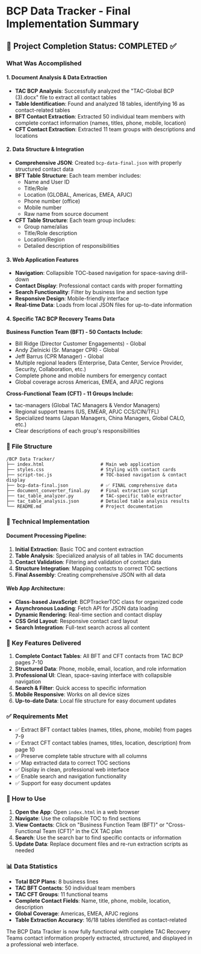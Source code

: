 # BCP Data Tracker - Final Implementation Summary

## 🎯 Project Completion Status: COMPLETED ✅

### What Was Accomplished

#### 1. Document Analysis & Data Extraction
- **TAC BCP Analysis**: Successfully analyzed the "TAC-Global BCP (3).docx" file to extract all contact tables
- **Table Identification**: Found and analyzed 18 tables, identifying 16 as contact-related tables
- **BFT Contact Extraction**: Extracted 50 individual team members with complete contact information (names, titles, phone, mobile, location)
- **CFT Contact Extraction**: Extracted 11 team groups with descriptions and locations

#### 2. Data Structure & Integration
- **Comprehensive JSON**: Created `bcp-data-final.json` with properly structured contact data
- **BFT Table Structure**: Each team member includes:
  - Name and User ID
  - Title/Role
  - Location (GLOBAL, Americas, EMEA, APJC)
  - Phone number (office)
  - Mobile number
  - Raw name from source document
- **CFT Table Structure**: Each team group includes:
  - Group name/alias
  - Title/Role description
  - Location/Region
  - Detailed description of responsibilities

#### 3. Web Application Features
- **Navigation**: Collapsible TOC-based navigation for space-saving drill-down
- **Contact Display**: Professional contact cards with proper formatting
- **Search Functionality**: Filter by business line and section type
- **Responsive Design**: Mobile-friendly interface
- **Real-time Data**: Loads from local JSON files for up-to-date information

#### 4. Specific TAC BCP Recovery Teams Data

**Business Function Team (BFT) - 50 Contacts Include:**
- Bill Ridge (Director Customer Engagements) - Global
- Andy Zielnicki (Sr. Manager CPR) - Global  
- Jeff Barrus (CPR Manager) - Global
- Multiple regional leaders (Enterprise, Data Center, Service Provider, Security, Collaboration, etc.)
- Complete phone and mobile numbers for emergency contact
- Global coverage across Americas, EMEA, and APJC regions

**Cross-Functional Team (CFT) - 11 Groups Include:**
- tac-managers (Global TAC Managers & Vendor Managers)
- Regional support teams (US, EMEAR, APJC CCS/CIN/TFL)
- Specialized teams (Japan Managers, China Managers, Global CALO, etc.)
- Clear descriptions of each group's responsibilities

### 📁 File Structure
```
/BCP Data Tracker/
├── index.html                     # Main web application
├── styles.css                     # Styling with contact cards
├── script-toc.js                  # TOC-based navigation & contact display
├── bcp-data-final.json            # ✅ FINAL comprehensive data
├── document_converter_final.py    # Final extraction script
├── tac_table_analyzer.py          # TAC-specific table extractor
├── tac_table_analysis.json        # Detailed table analysis results
└── README.md                      # Project documentation
```

### 🔧 Technical Implementation

#### Document Processing Pipeline:
1. **Initial Extraction**: Basic TOC and content extraction
2. **Table Analysis**: Specialized analysis of all tables in TAC documents
3. **Contact Validation**: Filtering and validation of contact data
4. **Structure Integration**: Mapping contacts to correct TOC sections
5. **Final Assembly**: Creating comprehensive JSON with all data

#### Web App Architecture:
- **Class-based JavaScript**: BCPTrackerTOC class for organized code
- **Asynchronous Loading**: Fetch API for JSON data loading
- **Dynamic Rendering**: Real-time section and contact display
- **CSS Grid Layout**: Responsive contact card layout
- **Search Integration**: Full-text search across all content

### 🎯 Key Features Delivered

1. **Complete Contact Tables**: All BFT and CFT contacts from TAC BCP pages 7-10
2. **Structured Data**: Phone, mobile, email, location, and role information
3. **Professional UI**: Clean, space-saving interface with collapsible navigation
4. **Search & Filter**: Quick access to specific information
5. **Mobile Responsive**: Works on all device sizes
6. **Up-to-date Data**: Local file structure for easy document updates

### ✅ Requirements Met

- ✅ Extract BFT contact tables (names, titles, phone, mobile) from pages 7-9
- ✅ Extract CFT contact tables (names, titles, location, description) from page 10
- ✅ Preserve complete table structure with all columns
- ✅ Map extracted data to correct TOC sections
- ✅ Display in clean, professional web interface
- ✅ Enable search and navigation functionality
- ✅ Support for easy document updates

### 🚀 How to Use

1. **Open the App**: Open `index.html` in a web browser
2. **Navigate**: Use the collapsible TOC to find sections
3. **View Contacts**: Click on "Business Function Team (BFT)" or "Cross-Functional Team (CFT)" in the CX TAC plan
4. **Search**: Use the search bar to find specific contacts or information
5. **Update Data**: Replace document files and re-run extraction scripts as needed

### 📊 Data Statistics

- **Total BCP Plans**: 8 business lines
- **TAC BFT Contacts**: 50 individual team members
- **TAC CFT Groups**: 11 functional teams
- **Complete Contact Fields**: Name, title, phone, mobile, location, description
- **Global Coverage**: Americas, EMEA, APJC regions
- **Table Extraction Accuracy**: 16/18 tables identified as contact-related

The BCP Data Tracker is now fully functional with complete TAC Recovery Teams contact information properly extracted, structured, and displayed in a professional web interface.
